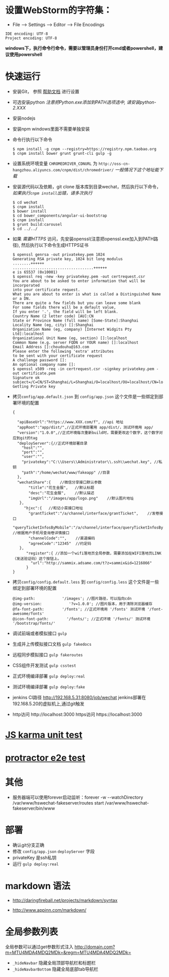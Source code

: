 # 设置WebStorm的字符集：

+ File --> Settings --> Editor --> File Encodings

```
IDE encoding: UTF-8
Project encoding: UTF-8
```

**windows下，执行命令行命令，需要以管理员身份打开cmd或者powershell，建议使用powershell**

# 快速运行

+ 安装Git， 参照 [帮助文档](http://code.fdjf.net/git/wenqiang/help/wiki/%E5%A6%82%E4%BD%95%E9%85%8D%E7%BD%AEWindows%E6%9C%AC%E5%9C%B0git%E7%9A%84ssh%E7%8E%AF%E5%A2%83) 进行设置

+ 可选安装python *注意把Python.exe添加到PATH选项选中, 请安装python-2.XXX*

+ 安装nodejs

+ 安装npm windows里面不需要单独安装

+ 命令行执行以下命令

    ```
    $ npm install -g cnpm --registry=https://registry.npm.taobao.org
    $ cnpm install bower grunt grunt-cli gulp -g
    ```

+ 设置系统环境变量 `CHROMEDRIVER_CDNURL` 为 `http://oss-cn-hangzhou.aliyuncs.com/cnpm/dist/chromedriver/`  *一般情况下这个地址能下载*

+ 安装源代码以及依赖，git clone 版本库到目录wechat，然后执行以下命令， *如果执行`cnpm install`出错，请多次执行*

    ```
    $ cd wechat
    $ cnpm install
    $ bower install
    $ cd bower_components/angular-ui-bootstrap
    $ cnpm install
    $ grunt build:carousel
    $ cd ../../
    ```

+ 如果 *需要HTTPS* 访问，先安装openssl(注意把openssl.exe加入到PATH路径), 然后执行以下命令生成HTTPS证书

    ```
    $ openssl genrsa -out privatekey.pem 1024
    Generating RSA private key, 1024 bit long modulus
    ........++++++
    ....................................++++++
    e is 65537 (0x10001)
    $ openssl req -new -key privatekey.pem -out certrequest.csr
    You are about to be asked to enter information that will be incorporated
    into your certificate request.
    What you are about to enter is what is called a Distinguished Name or a DN.
    There are quite a few fields but you can leave some blank
    For some fields there will be a default value,
    If you enter '.', the field will be left blank.
    Country Name (2 letter code) [AU]:CN
    State or Province Name (full name) [Some-State]:Shanghai
    Locality Name (eg, city) []:Shanghai
    Organization Name (eg, company) [Internet Widgits Pty Ltd]:localhost
    Organizational Unit Name (eg, section) []:localhost
    Common Name (e.g. server FQDN or YOUR name) []:localhost
    Email Address []:choudouhu@163.com
    Please enter the following 'extra' attributes
    to be sent with your certificate request
    A challenge password []:
    An optional company name []:
    $ openssl x509 -req -in certrequest.csr -signkey privatekey.pem -out certificate.pem
    Signature ok
    subject=/C=CN/ST=Shanghai/L=Shanghai/O=localhost/OU=localhost/CN=localhost/emailAddress=choudouhu@163.com
    Getting Private key
    ```
    
+ 拷贝`config/app.default.json` 到 `config/app.json` 这个文件是一些绑定到部署环境的配置

    ```
    {

      "apiBaseUrl":"https://www.XXX.com/f", //api 地址
      "appRoot":"app/dist/",//正式环境部署用 app/dist/，测试环境用 app/
      "version":"1.0.0",//正式环境每次重新build时，需要更改这个数字，这个数字对应到git的tag
      "deployServer":{//正式环境部署目录
        "host":"",
        "port":"",
        "user":"",
        "privatekey":"C:\\Users\\Administrator\\.ssh\\wechat.key", //私钥
        "path":"/home/wechat/www/fakeapp" //目录
      },
      "wechatShare":{    //微信分享接口默认参数
           "title":"花生金服",   //默认标题
           "desc":"花生金服",    //默认描述
           "imgUrl":"/images/app/logo.png"    //默认图片地址
       },
         "hjxc":{   //和记小菜接口地址
           "grantTicket":"/a/channel/interface/grantTicket",    //发卷接口
           "queryTicketInfosByMobile":"/a/channel/interface/queryTicketInfosByMobile",  //根据用户手机号查询卷详情接口
           "channelCode":"",    //渠道编码
           "agreeCode":"12345"  //约定码
       },
          "register":{ //添加一个wifi落地页全局参数，需要添加在WIFI落地页LINK（发送验证码）这个按钮上。
            "url":"http://sammix.adsame.com/t?z=sammix&id=1216866"
          }
    }
    ```

+ 拷贝`config/config.default.less` 到 `config/config.less` 这个文件是一些绑定到部署环境的配置

    ```
    @img-path:            '/images'; //图片路径，可以指向cdn
    @img-version:            '?v=1.0.0'; //图片版本，用于清除浏览器缓存 
    @fa-font-path:        '/fonts'; //正式环境用 '/fonts' 测试环境 '/font-awesome/fonts'  
    @icon-font-path:        '/fonts/'; //正式环境 '/fonts/' 测试环境 '/bootstrap/fonts/'
   
+ 调试前端或者模拟接口 `gulp`

+ 生成并上传模拟接口文档 `gulp fakedocs`

+ 远程同步模拟接口 `gulp fakeroutes`

+ CSS组件开发测试 `gulp csstest`

+ 正式环境编译部署 `gulp deploy:real`

+ 测试环境编译部署 `gulp deploy:fake`

+ jenkins CI路径 http://192.168.5.31:8080/job/wechat jenkins部署在192.168.5.20的虚拟机上,通过git触发

+ http访问 http://localhost:3000    https访问 https://localhost:3000

# [JS karma unit test](test/README.md##js-karma-unit-test)
# [protractor e2e test](test/README.md#protractor-e2e-test)

# 其他
+ 服务器端可以使用forever启动监听：forever -w --watchDirectory /var/www/hswechat-fakeserver/routes start /var/www/hswechat-fakeserver/bin/www

# 部署
+ 确认git分支正确
+ 修改 `config/app.json` `deployServer` 字段
+ privateKey 是ssh私钥
+ 运行 `gulp deploy:real`

# markdown 语法

+ http://daringfireball.net/projects/markdown/syntax

+ http://www.appinn.com/markdown/

# 全局参数列表
全局参数可以通过get参数形式注入 http://domain.com?m=MTU4MDA4MDQ2MDk=&regm=MTU4MDA4MDQ2MDk=
+ `_hideNavbar` 隐藏全局顶部导航栏和标题栏
+ `_hideNavbarBottom` 隐藏全局底部tab导航栏
